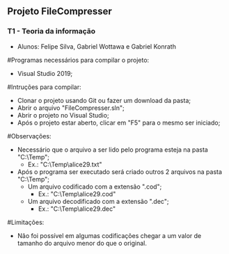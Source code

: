 ## Projeto FileCompresser ##

### T1 - Teoria da informação ###

- Alunos: Felipe Silva, Gabriel Wottawa e Gabriel Konrath

#Programas necessários para compilar o projeto:
- Visual Studio 2019;

#Intruções para compilar:
- Clonar o projeto usando Git ou fazer um download da pasta;
- Abrir o arquivo "FileCompresser.sln";
- Abrir o projeto no Visual Studio;
- Após o projeto estar aberto, clicar em "F5" para o mesmo ser iniciado;

#Observações:
- Necessário que o arquivo a ser lido pelo programa esteja na pasta "C:\Temp";
  - Ex.: "C:\Temp\alice29.txt"
- Após o programa ser executado será criado outros 2 arquivos na pasta "C:\Temp";
  - Um arquivo codificado com a extensão ".cod";
    - Ex.: "C:\Temp\alice29.cod"
  - Um arquivo decodificado com a extensão ".dec";
    - Ex.: "C:\Temp\alice29.dec"
    
#Limitações:
- Nâo foi possível em algumas codificações chegar a um valor de tamanho do arquivo menor do que o original.
